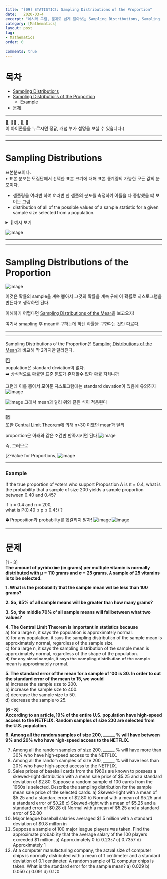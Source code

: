 ```yaml
---
title: "[09] STATISTICS: Sampling Distributions of the Proportion"
date:   2020-03-4
excerpt: "예시와 그림, 문제로 쉽게 알아보는 Sampling Distributions, Sampling Distributions of the Mean, Standard Error of the Mean, Central Limit Theorem"
category: [Mathematics]
layout: post
tag:
- Mathematics
order: 0 
 
comments: true
---
```


# 목차
- [Sampling Distributions](#sampling-distributions)
- [Sampling Distributions of the Proportion](#sampling-distributions-of-the-proportion)
    + [Example](#example)
- [문제](#문제)












---


 
👀, 🤷‍♀️ , 📜, 📝    
이 아이콘들을 누르시면 정답, 개념 부가 설명을 보실 수 있습니다:)



---
----


# Sampling Distributions
표본분포이다.    
• 표본 분포는 모집단에서 선택한 표본 크기에 대해 표본 통계량의 가능한 모든 값의 분포이다.        
* 샘플링을 여러번 하여 여러번 한 샘플의 분포를 측정하여 이들을 다 종합했을 떄 보이는 그림      
* distribution of all of the possible values of a sample statistic for a given sample size selected from a population.

<details>
<summary>📝 예시 보기</summary>
<div markdown="1">

예를 들어,       
  해당 대학의 학생 50명을 대상으로 평균 GPA를 추출한다고 가정해 보십시오.        
  크기가 50인 여러 표본을 얻은 경우 각 표본에 대해 서로 다른 평균을 계산합니다.        
  우리는 50명의 학생 표본에 대해 계산할 수 있는 모든 잠재적 평균 GPA의 분포에 관심이 있습니다

  
  
</div>
</details> 


![image](https://user-images.githubusercontent.com/76824611/137562281-8c055e85-9d88-4fd7-87ba-2f2d2534179e.png)


---
-----


# Sampling Distributions of the Proportion

![image](https://user-images.githubusercontent.com/76824611/138177172-5bf2f1fe-c5b2-4234-9887-37103752f840.png)

이것은 확률의 sample을 계속 뽑아서 그것의 확률을 계속 구해 이 확률로 히스토그램을 만든다고 생각하면 된다.

이해하기 어렵다면 [Sampling Distributions of the Mean](https://yerimoh.github.io/MATH8/)을 보고오자!    

여기서 smapling 후 mean을 구하는데 하닌 확률을 구한다는 것만 다르다.



----
----



Sampling Distributions of the Proportion은 [Sampling Distributions of the Mean](https://yerimoh.github.io/MATH8/)과 비교해 딱 2가지만 달라진다.


1️⃣      
population은 standard deviation이 없다.       
➡️ 상식적으로 확률엔 표준 분포가 존재할수 없다 확률 자체니까    

그런데 이를 뽑아서 모아둔 히스토그램에는 standard deviation이 있음에 유의하자   
![image](https://user-images.githubusercontent.com/76824611/138179090-5b097891-100b-42d0-ac89-7903bee78192.png)


![image](https://user-images.githubusercontent.com/76824611/138178921-3a6c5878-cc09-43d4-a5be-835b0e06c06c.png)
그래서 mean과 달리 위와 같은 식이 적용된다


-----


2️⃣      
또한 [Central Limit Theorem](https://yerimoh.github.io/MATH8/#central-limit-theorem)에 의해 n>30 이였던 mean과 달리         

proportion은 아래와 같은 조건만 만족시키면 된다
![image](https://user-images.githubusercontent.com/76824611/138178860-203cafe7-5d62-47aa-8f1f-569b515a35d4.png)


즉, 그러므로    

[Z-Value for Proportions]
![image](https://user-images.githubusercontent.com/76824611/138179456-8243bd44-970b-4fb0-80a5-2b90773c9c5d.png)



-----

### Example
If the true proportion of voters who support Proposition A is π = 0.4, what is the probability that a sample of size 200 yields a sample proportion 
between 0.40 and 0.45?

if π = 0.4 and n = 200,     
what is P(0.40 ≤ p ≤ 0.45) ?    



⛔ Proposition과 probability를 헷갈리지 말자!
![image](https://user-images.githubusercontent.com/76824611/138179897-1afa0b1b-b66f-4df3-a42b-1992eb653dda.png)
![image](https://user-images.githubusercontent.com/76824611/138179903-e2be67c9-ecfa-4d88-b2f5-d6660101636f.png)


------

# 문제  
[1 - 3]          
**The amount of pyridoxine (in grams) per multiple vitamin is normally distributed with μ = 110 grams and   σ = 25 grams. A sample of 25 vitamins is to be selected.**     

**1. What is the probability that the sample mean will be less than 100 grams?**     

**2. So, 95% of all sample means will be greater than how many grams?**

**3. So, the middle 70% of all sample means will fall between what two values?**

**4. The Central Limit Theorem is important in statistics because**   
a) for a large n, it says the population is approximately normal.      
b) for any population, it says the sampling distribution of the sample mean is approximately normal, regardless of the sample size.     
c) for a large n, it says the sampling distribution of the sample mean is approximately normal, regardless of the shape of the population.    
d) for any sized sample, it says the sampling distribution of the sample mean is approximately
normal.       


**5. The standard error of the mean for a sample of 100 is 30. In order to cut the standard error of the mean to 15, we would**   
a) increase the sample size to 200.   
b) increase the sample size to 400.   
c) decrease the sample size to 50.   
d) decrease the sample to 25.   

**[6 - 8]**     
**According to an article, 19% of the entire U.S. population have high-speed access to the NETFLIX. Random samples of size 200 are selected from the U.S. population.**


**6. Among all the random samples of size 200, ______ % will have between 9% and 29% who have high-speed access to the NETFLIX.**      

7. Among all the random samples of size 200, ______ % will have more than 30% who have high-speed
access to the NETFLIX.
8. Among all the random samples of size 200, ______ % will have less than 20% who have high-speed
access to the NETFLIX.
9. Sales prices of baseball cards from the 1960s are known to possess a skewed-right distribution with
a mean sale price of $5.25 and a standard deviation of $2.80. Suppose a random sample of 100 cards
from the 1960s is selected. Describe the sampling distribution for the sample mean sale price of the
selected cards.
a) Skewed-right with a mean of $5.25 and a standard error of $2.80
b) Normal with a mean of $5.25 and a standard error of $0.28
c) Skewed-right with a mean of $5.25 and a standard error of $0.28
d) Normal with a mean of $5.25 and a standard error of $2.80
10. Major league baseball salaries averaged $1.5 million with a standard deviation of $0.8 million in
1994. Suppose a sample of 100 major league players was taken. Find the approximate probability that
the average salary of the 100 players exceeded $1 million.
a) Approximately 0
b) 0.2357
c) 0.7357
d) Approximately 1
11. At a computer manufacturing company, the actual size of computer chips is normally distributed
with a mean of 1 centimeter and a standard deviation of 0.1 centimeter. A random sample of 12
computer chips is taken. What is the standard error for the sample mean?
a) 0.029
b) 0.050
c) 0.091
d) 0.120 
